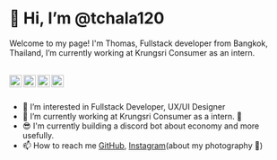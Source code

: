 <h1>👋 Hi, I’m @tchala120</h1>

Welcome to my page!
I'm Thomas, Fullstack developer from  Bangkok, Thailand, I’m currently working at Krungsri Consumer as an intern.
<br>
<br>

<a href="https:https://www.patreon.com/devtoon" target="_blank">
  <img align="left" alt="Abhishek's Discord" width="22px" src="https://raw.githubusercontent.com/peterthehan/peterthehan/master/assets/patreon.svg" />
</a>
<a href="https://www.linkedin.com/in/panupong-tipjoi-464986175/" target="_blank">
  <img align="left" alt="Panupong Tipjoi" width="22px" src="https://raw.githubusercontent.com/peterthehan/peterthehan/master/assets/linkedin.svg" />
</a>
<a href="https://open.spotify.com/user/31hqwf2z4k3uhyw7vcjlvgyusgqy" target="_blank">
  <img align="left" alt="Panupong Tipjoi" width="22px" src="https://raw.githubusercontent.com/peterthehan/peterthehan/master/assets/spotify.svg" />
</a>
<a href="https://ko-fi.com/thetoon" target="_blank">
  <img align="left" alt="Panupong Tipjoi" width="22px" src="https://raw.githubusercontent.com/peterthehan/peterthehan/master/assets/ko-fi.svg" />
</a>

<br>
<br>

- 👀 I’m interested in Fullstack Developer, UX/UI Designer
- 🌱 I’m currently working at Krungsri Consumer as a intern. 👶
- 😎 I'm currently building a discord bot about economy and more usefully.
- 📫 How to reach me [GitHub](https://github.com/tchala120),  [Instagram](https://www.instagram.com/itstoon.p)(about my photography 📸)

<!---
tchala120/tchala120 is a ✨ special ✨ repository because its `README.md` (this file) appears on your GitHub profile.
You can click the Preview link to take a look at your changes.
--->
